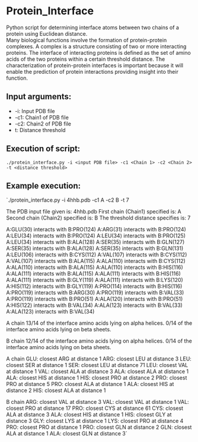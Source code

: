 # Protein_Interface
Python script for determining interface atoms between two chains of a protein using Euclidean distance.<br/>
Many biological functions involve the formation of protein-protein complexes. A complex is a structure consisting of two or more interacting proteins. The interface of interacting proteins is defined as the set of amino acids of the two proteins within a certain threshold distance. The characterization of protein-protein  interfaces is important because it will enable the prediction of protein interactions providing insight into their function.

## Input arguments:
- -i: Input PDB file
- -c1: Chain1 of PDB file
- -c2: Chain2 of PDB file
- t: Distance threshold

## Execution of script:
`./protein_interface.py -i <input PDB file> -c1 <Chain 1> -c2 <Chain 2> -t <distance threshold>`

## Example execution:
`./protein_interface.py -i 4hhb.pdb -c1 A -c2 B -t 7

The PDB input file given is: 4hhb.pdb
First chain (Chain1) specified is: A
Second chain (Chain2) specified is: B
The threshold distance specifies is: 7


A:GLU(30) interacts with B:PRO(124)
A:ARG(31) interacts with B:PRO(124)
A:LEU(34) interacts with B:PRO(124)
A:LEU(34) interacts with B:PRO(125)
A:LEU(34) interacts with B:ALA(128)
A:SER(35) interacts with B:GLN(127)
A:SER(35) interacts with B:ALA(128)
A:SER(35) interacts with B:GLN(131)
A:LEU(106) interacts with B:CYS(112)
A:VAL(107) interacts with B:CYS(112)
A:VAL(107) interacts with B:ALA(115)
A:ALA(110) interacts with B:CYS(112)
A:ALA(110) interacts with B:ALA(115)
A:ALA(110) interacts with B:HIS(116)
A:ALA(111) interacts with B:ALA(115)
A:ALA(111) interacts with B:HIS(116)
A:ALA(111) interacts with B:GLY(119)
A:ALA(111) interacts with B:LYS(120)
A:HIS(112) interacts with B:GLY(119)
A:PRO(114) interacts with B:HIS(116)
A:PRO(119) interacts with B:ARG(30)
A:PRO(119) interacts with B:VAL(33)
A:PRO(119) interacts with B:PRO(51)
A:ALA(120) interacts with B:PRO(51)
A:HIS(122) interacts with B:VAL(34)
A:ALA(123) interacts with B:VAL(33)
A:ALA(123) interacts with B:VAL(34)


A chain
13/14 of the interface amino acids lying on alpha helices.
0/14 of the interface amino acids lying on beta sheets.

B chain
12/14 of the interface amino acids lying on alpha helices.
0/14 of the interface amino acids lying on beta sheets.

A chain
GLU: closest ARG at distance 1
ARG: closest LEU at distance 3
LEU: closest SER at distance 1
SER: closest LEU at distance 71
LEU: closest VAL at distance 1
VAL: closest ALA at distance 3
ALA: closest ALA at distance 1
ALA: closest HIS at distance 1
HIS: closest PRO at distance 2
PRO: closest PRO at distance 5
PRO: closest ALA at distance 1
ALA: closest HIS at distance 2
HIS: closest ALA at distance 1

B chain
ARG: closest VAL at distance 3
VAL: closest VAL at distance 1
VAL: closest PRO at distance 17
PRO: closest CYS at distance 61
CYS: closest ALA at distance 3
ALA: closest HIS at distance 1
HIS: closest GLY at distance 3
GLY: closest LYS at distance 1
LYS: closest PRO at distance 4
PRO: closest PRO at distance 1
PRO: closest GLN at distance 2
GLN: closest ALA at distance 1
ALA: closest GLN at distance 3`
